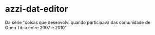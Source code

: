 # azzi-dat-editor
Da série "coisas que desenvolvi quando participava das comunidade de Open Tibia entre 2007 e 2010"
